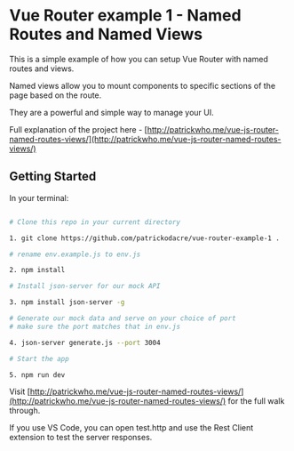 # Vue Router example 1 - Named Routes and Named Views

This is a simple example of how you can setup Vue Router with named routes and views.

Named views allow you to mount components to specific sections of the page based on the route.

They are a powerful and simple way to manage your UI.

Full explanation of the project here - [http://patrickwho.me/vue-js-router-named-routes-views/](http://patrickwho.me/vue-js-router-named-routes-views/)

## Getting Started

In your terminal:

```bash

# Clone this repo in your current directory

1. git clone https://github.com/patrickodacre/vue-router-example-1 .

# rename env.example.js to env.js

2. npm install

# Install json-server for our mock API

3. npm install json-server -g

# Generate our mock data and serve on your choice of port
# make sure the port matches that in env.js

4. json-server generate.js --port 3004

# Start the app

5. npm run dev

```

Visit [http://patrickwho.me/vue-js-router-named-routes-views/](http://patrickwho.me/vue-js-router-named-routes-views/) for the full walk through.

If you use VS Code, you can open test.http and use the Rest Client extension to test the server responses.